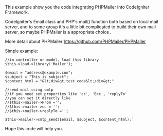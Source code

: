 This example show you the code integrating PHPMailer into CodeIgniter Framework.

CodeIgniter's Email class and PHP's mail() function both based on local mail server,
and to some group it's a little bit complicated to build their own mail server, so 
maybe PHPMailer is a appropriate choice .

More detail about PHPMailer https://github.com/PHPMailer/PHPMailer


Simple example:

    //in controller or model, load this library
    $this->load->library('Mailer');
    
    $email = "address@example.com";
    $subject = "This is subject";
    $content_html = "&lt;div&gt;test code&lt;/div&gt;"
    
    //send mail using smtp
    //if you need set properties like 'cc', 'Bcc', 'replyTo'
    //you can set it directly like
    //$this->mailer->From ='';
    //$this->mailer->cc = '';
    //$this->mailer->replyTo ='';

    $this->mailer->smtp_send($email, $subject, $content_html);`


Hope this code will help you.

